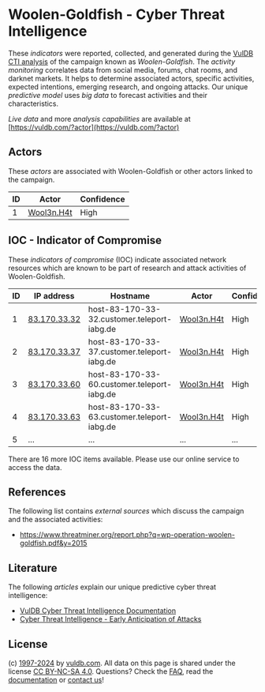 # Woolen-Goldfish - Cyber Threat Intelligence

These _indicators_ were reported, collected, and generated during the [VulDB CTI analysis](https://vuldb.com/?kb.cti) of the campaign known as _Woolen-Goldfish_. The _activity monitoring_ correlates data from social media, forums, chat rooms, and darknet markets. It helps to determine associated actors, specific activities, expected intentions, emerging research, and ongoing attacks. Our unique _predictive model_ uses _big data_ to forecast activities and their characteristics.

_Live data_ and more _analysis capabilities_ are available at [https://vuldb.com/?actor](https://vuldb.com/?actor)

## Actors

These _actors_ are associated with Woolen-Goldfish or other actors linked to the campaign.

ID | Actor | Confidence
-- | ----- | ----------
1 | [Wool3n.H4t](https://vuldb.com/?actor.wool3n.h4t) | High

## IOC - Indicator of Compromise

These _indicators of compromise_ (IOC) indicate associated network resources which are known to be part of research and attack activities of Woolen-Goldfish.

ID | IP address | Hostname | Actor | Confidence
-- | ---------- | -------- | ----- | ----------
1 | [83.170.33.32](https://vuldb.com/?ip.83.170.33.32) | host-83-170-33-32.customer.teleport-iabg.de | [Wool3n.H4t](https://vuldb.com/?actor.wool3n.h4t) | High
2 | [83.170.33.37](https://vuldb.com/?ip.83.170.33.37) | host-83-170-33-37.customer.teleport-iabg.de | [Wool3n.H4t](https://vuldb.com/?actor.wool3n.h4t) | High
3 | [83.170.33.60](https://vuldb.com/?ip.83.170.33.60) | host-83-170-33-60.customer.teleport-iabg.de | [Wool3n.H4t](https://vuldb.com/?actor.wool3n.h4t) | High
4 | [83.170.33.63](https://vuldb.com/?ip.83.170.33.63) | host-83-170-33-63.customer.teleport-iabg.de | [Wool3n.H4t](https://vuldb.com/?actor.wool3n.h4t) | High
5 | ... | ... | ... | ...

There are 16 more IOC items available. Please use our online service to access the data.

## References

The following list contains _external sources_ which discuss the campaign and the associated activities:

* https://www.threatminer.org/report.php?q=wp-operation-woolen-goldfish.pdf&y=2015

## Literature

The following _articles_ explain our unique predictive cyber threat intelligence:

* [VulDB Cyber Threat Intelligence Documentation](https://vuldb.com/?kb.cti)
* [Cyber Threat Intelligence - Early Anticipation of Attacks](https://www.scip.ch/en/?labs.20201022)

## License

(c) [1997-2024](https://vuldb.com/?kb.changelog) by [vuldb.com](https://vuldb.com/?kb.about). All data on this page is shared under the license [CC BY-NC-SA 4.0](https://creativecommons.org/licenses/by-nc-sa/4.0/). Questions? Check the [FAQ](https://vuldb.com/?kb.faq), read the [documentation](https://vuldb.com/?kb) or [contact us](https://vuldb.com/?contact)!
